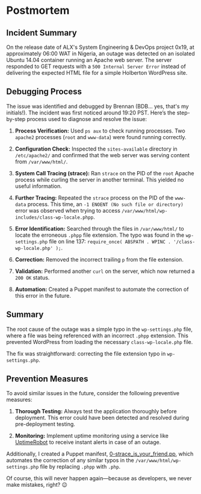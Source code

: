 # Postmortem

## Incident Summary

On the release date of ALX's System Engineering & DevOps project 0x19, at approximately 06:00 WAT in Nigeria, an outage was detected on an isolated Ubuntu 14.04 container running an Apache web server. The server responded to GET requests with a `500 Internal Server Error` instead of delivering the expected HTML file for a simple Holberton WordPress site.

## Debugging Process

The issue was identified and debugged by Brennan (BDB... yes, that's my initials!). The incident was first noticed around 19:20 PST. Here’s the step-by-step process used to diagnose and resolve the issue:

1. **Process Verification:** Used `ps aux` to check running processes. Two `apache2` processes (`root` and `www-data`) were found running correctly.

2. **Configuration Check:** Inspected the `sites-available` directory in `/etc/apache2/` and confirmed that the web server was serving content from `/var/www/html/`.

3. **System Call Tracing (strace):** Ran `strace` on the PID of the `root` Apache process while curling the server in another terminal. This yielded no useful information.

4. **Further Tracing:** Repeated the `strace` process on the PID of the `www-data` process. This time, an `-1 ENOENT (No such file or directory)` error was observed when trying to access `/var/www/html/wp-includes/class-wp-locale.phpp`.

5. **Error Identification:** Searched through the files in `/var/www/html/` to locate the erroneous `.phpp` file extension. The typo was found in the `wp-settings.php` file on line 137: `require_once( ABSPATH . WPINC . '/class-wp-locale.php' );`.

6. **Correction:** Removed the incorrect trailing `p` from the file extension.

7. **Validation:** Performed another `curl` on the server, which now returned a `200 OK` status.

8. **Automation:** Created a Puppet manifest to automate the correction of this error in the future.

## Summary

The root cause of the outage was a simple typo in the `wp-settings.php` file, where a file was being referenced with an incorrect `.phpp` extension. This prevented WordPress from loading the necessary `class-wp-locale.php` file.

The fix was straightforward: correcting the file extension typo in `wp-settings.php`.

## Prevention Measures

To avoid similar issues in the future, consider the following preventive measures:

1. **Thorough Testing:** Always test the application thoroughly before deployment. This error could have been detected and resolved during pre-deployment testing.

2. **Monitoring:** Implement uptime monitoring using a service like [UptimeRobot](https://uptimerobot.com/) to receive instant alerts in case of an outage.

Additionally, I created a Puppet manifest, [0-strace_is_your_friend.pp](https://github.com/bdbaraban/holberton-system_engineering-devops/blob/master/0x17-web_stack_debugging_3/0-strace_is_your_friend.pp), which automates the correction of any similar typos in the `/var/www/html/wp-settings.php` file by replacing `.phpp` with `.php`.

Of course, this will never happen again—because as developers, we never make mistakes, right? :wink:
